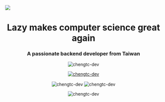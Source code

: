<img src="https://github.com/chengtc-dev/chengtc-dev/assets/91156531/89e648b9-a2f3-4fca-9659-52e72c9d58bc">

<h1 align="center">Lazy makes computer science great again</h1>

<h3 align="center">A passionate backend developer from Taiwan</h3>

<p align="center"> <img src="https://komarev.com/ghpvc/?username=chengtc-dev&label=Profile%20views&color=0e75b6&style=flat" alt="chengtc-dev" /> </p>

<p align="center"> <a href="https://github.com/ryo-ma/github-profile-trophy"><img src="https://github-profile-trophy.vercel.app/?username=chengtc-dev" alt="chengtc-dev" /></a> </p>

<p align="center">
  <img align="center" src="https://github-readme-stats.vercel.app/api/top-langs?username=chengtc-dev&show_icons=true&theme=dracula&locale=en&layout=compact" alt="chengtc-dev" />
  <img align="center" src="https://github-readme-stats.vercel.app/api?username=chengtc-dev&show_icons=true&theme=dracula&locale=en" alt="chengtc-dev" />
</p>

<p align="center"> <img align="center" src="https://github-readme-streak-stats.herokuapp.com/?user=chengtc-dev&theme=dark" alt="chengtc-dev" /></p>
